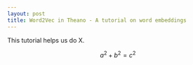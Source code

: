 ```yaml
---
layout: post
title: Word2Vec in Theano - A tutorial on word embeddings
---
```


This tutorial helps us do X.

$$a^2 + b^2 = c^2$$
